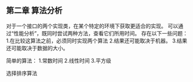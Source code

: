 
## 第二章 算法分析
对于一个接口的两个实现类，在某个特定的环境下获取更适合的实现。
可以通过“性能分析”，既同时尝试两种方法，查看它们所用时间。
存在以下一些问题：
    1.在比较这算法之前，必须同时实现两个算法
    2.结果还可能取决于机器。
    3.结果还可能取决于数据的大小。
    
 简单的算法：
    1.常数时间
    2.线性时间
    3.平方级
 
 选择排序算法
